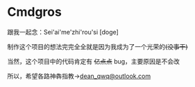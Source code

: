 # Cmdgros

跟我一起念：Sei'ai'me'zhi'rou'si [doge]

制作这个项目的想法完完全全就是因为我成为了一个光荣的~~(没事干)~~

当然，这个项目中的代码肯定有 ~~亿点点~~ bug，主要原因是不会改

所以，希望各路神犇指教→dean_qwq@outlook.com
